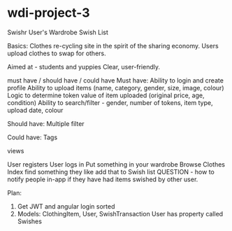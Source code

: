 # wdi-project-3

Swishr
  User's Wardrobe
  Swish List


Basics:
Clothes re-cycling site in the spirit of the sharing economy.
Users upload clothes to swap for others.

Aimed at - students and yuppies
Clear, user-friendly.

must have / should have / could have
 Must have:
Ability to login and create profile
Ability to upload items (name, category, gender, size, image, colour)
Logic to determine token value of item uploaded (original price, age, condition)
Ability to search/filter - gender, number of tokens, item type, upload date, colour



 Should have:
Multiple filter  


 Could have:
Tags

views

User registers
User logs in
Put something in your wardrobe
Browse Clothes Index
find something they like
add that to Swish list
QUESTION - how to notify people in-app if they have had items swished by other user.



Plan:
1. Get JWT and angular login sorted
2. Models: ClothingItem, User, SwishTransaction
User has property called Swishes
